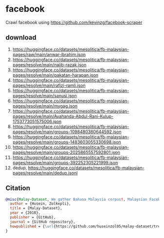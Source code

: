 # facebook

Crawl facebook using https://github.com/kevinzg/facebook-scraper

## download

1. https://huggingface.co/datasets/mesolitica/fb-malaysian-pages/raw/main/anwar-ibrahim.json
2. https://huggingface.co/datasets/mesolitica/fb-malaysian-pages/resolve/main/najib-razak.json
3. https://huggingface.co/datasets/mesolitica/fb-malaysian-pages/resolve/main/pakatan-harapan.json
4. https://huggingface.co/datasets/mesolitica/fb-malaysian-pages/resolve/main/rafizi-ramli.json
5. https://huggingface.co/datasets/mesolitica/fb-malaysian-pages/resolve/main/sanusi.json
6. https://huggingface.co/datasets/mesolitica/fb-malaysian-pages/resolve/main/mygag.json
7. https://huggingface.co/datasets/mesolitica/fb-malaysian-pages/resolve/main/Ayahanda-Abdul-Rani-Kulup-1753773051575006.json
8. https://huggingface.co/datasets/mesolitica/fb-malaysian-pages/resolve/main/groups-1098480360644592.json
9. https://huggingface.co/datasets/mesolitica/fb-malaysian-pages/resolve/main/groups-1483603055330698.json
10. https://huggingface.co/datasets/mesolitica/fb-malaysian-pages/resolve/main/groups-2025865557592801.json
11. https://huggingface.co/datasets/mesolitica/fb-malaysian-pages/resolve/main/groups-392252305221999.json
12. dedup, https://huggingface.co/datasets/mesolitica/fb-malaysian-pages/resolve/main/dedup.jsonl

## Citation

```bibtex
@misc{Malay-Dataset, We gather Bahasa Malaysia corpus!, Malaysian Facebook pages,
  author = {Husein, Zolkepli},
  title = {Malay-Dataset},
  year = {2018},
  publisher = {GitHub},
  journal = {GitHub repository},
  howpublished = {\url{https://github.com/huseinzol05/malay-dataset/tree/master/dumping/facebook}}
}
```